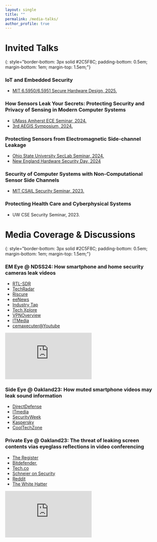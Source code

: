 ```yaml
---
layout: single
title: ""
permalink: /media-talks/
author_profile: true
---
```


# Invited Talks
{: style="border-bottom: 3px solid #2C5F8C; padding-bottom: 0.5em; margin-bottom: 1em; margin-top: 1.5em;"}

### IoT and Embedded Security 
* [MIT 6.5950/6.5951 Secure Hardware Design, 2025.](https://shd.mit.edu/2025/calendar.html)

### How Sensors Leak Your Secrets: Protecting Security and Privacy of Sensing in Modern Computer Systems
* [UMass Amherst ECE Seminar, 2024.](https://www.umass.edu/engineering/events/how-sensors-leak-your-secrets)
* [3rd AEGIS Symposium, 2024.](https://aegis-readers.github.io/)

### Protecting Sensors from Electromagnetic Side-channel Leakage
* [Ohio State University SecLab Seminar, 2024.](https://cse.osu.edu/computer-security-laboratory)
* [New England Hardware Security Day, 2024](https://nehws.org/program/)

### Security of Computer Systems with Non-Computational Sensor Side Channels
* [MIT CSAIL Security Seminar, 2023.](https://calendar.csail.mit.edu/events/269336)

### Protecting Health Care and Cyberphysical Systems 
* UW CSE Security Seminar, 2023. 

# Media Coverage & Discussions
{: style="border-bottom: 3px solid #2C5F8C; padding-bottom: 0.5em; margin-bottom: 1em; margin-top: 1.5em;"}

### EM Eye @ NDSS24: How smartphone and home security cameras leak videos

* [RTL-SDR](https://www.rtl-sdr.com/em-eye-eavesdropping-on-security-camera-via-unintentional-rf-emissions/)
* [TechRadar](https://www.techradar.com/pro/anywhere-theres-a-camera-now-theres-a-risk-billions-of-users-at-risk-of-peeping-toms-scientists-devise-incredibly-simple-eavesdropping-system-costing-only-a-few-hundred-dollars)
* [Riscure](https://www.riscure.com/security-highlight-unveiling-em-eye-a-new-vulnerability-in-embedded-cameras/)
* [eeNews](https://www.eenewseurope.com/en/em-eye-emside-channel-eavesdropping-on-embedded-cameras/)
* [Industry Tap](https://www.industrytap.com/em-eye-unveiled-turning-security-cameras-into-spies/71539)
* [Tech Xplore](https://techxplore.com/news/2024-02-camera-hackers-spy-cameras-walls.html)
* [VPNOverview](https://vpnoverview.com/news/this-vulnerability-allows-hackers-to-spy-on-your-devices-cameras-in-real-time-even-through-walls/)
* [ITMedia](https://www.itmedia.co.jp/news/articles/2402/22/news065.html)
* [cemaxecuter@Youtube](https://www.youtube.com/watch?v=4jsxG3-UHBA)

<iframe width="280" height="150" src="https://www.youtube.com/embed/4jsxG3-UHBA?si=kocf2SHfW3qiTCVe" title="YouTube video player" frameborder="0" allow="accelerometer; autoplay; clipboard-write; encrypted-media; gyroscope; picture-in-picture; web-share" referrerpolicy="strict-origin-when-cross-origin" allowfullscreen></iframe>

### Side Eye @ Oakland23: How muted smartphone videos may leak sound information

* [DirectDefense](https://www.directdefense.com/is-this-thing-on-privacy-and-your-smartphone-microphone/)
* [ITmedia](https://www.itmedia.co.jp/news/articles/2305/22/news058.html)
* [SecurityWeek](https://www.securityweek.com/researchers-extract-sounds-from-still-images-on-smartphone-cameras/)
* [Kaspersky](https://usa.kaspersky.com/blog/side-eye-attack/29182/)
* [CoolTechZone](https://cooltechzone.com/news/audio-extraction-photo-video-smartphone)

### Private Eye @ Oakland23: The threat of leaking screen contents vias eyeglass reflections in video conferencing

* [The Register](https://www.theregister.com/2022/09/17/glasses_reflections_zoom/)
* [Bitdefender](https://www.bitdefender.com/blog/hotforsecurity/reflections-in-your-glasses-can-leak-information-while-youre-on-a-zoom-call/), 
* [Tech.co](https://tech.co/news/eyeglass-reflection-private-data-zoom)
* [Schneier on Security](https://www.schneier.com/blog/archives/2022/09/leaking-screen-information-on-zoom-calls-through-reflections-in-eyeglasses.html)
* [Reddit](https://www.reddit.com/r/blueteamsec/comments/xgggwc/220503971_private_eye_on_the_limits_of_textual/)
* [The White Hatter](https://thewhitehatter.ca/news-show/your-glasses-reflection-shows-whats-on-your-screen/)

<iframe width="280" height="150" src="https://www.youtube.com/embed/9NwziIhFfZo?si=Tt3omNOxeTDn0d3V" title="YouTube video player" frameborder="0" allow="accelerometer; autoplay; clipboard-write; encrypted-media; gyroscope; picture-in-picture; web-share" referrerpolicy="strict-origin-when-cross-origin" allowfullscreen></iframe> 